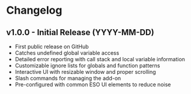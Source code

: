 # Changelog

## v1.0.0 - Initial Release (YYYY-MM-DD)

- First public release on GitHub
- Catches undefined global variable access
- Detailed error reporting with call stack and local variable information
- Customizable ignore lists for globals and function patterns
- Interactive UI with resizable window and proper scrolling
- Slash commands for managing the add-on
- Pre-configured with common ESO UI elements to reduce noise 